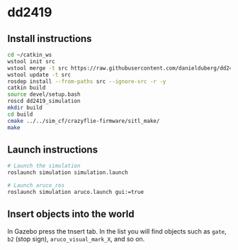 # dd2419

## Install instructions
```bash
cd ~/catkin_ws
wstool init src
wstool merge -t src https://raw.githubusercontent.com/danielduberg/dd2419/master/.rosinstall --merge-replace
wstool update -t src
rosdep install --from-paths src --ignore-src -r -y
catkin build
source devel/setup.bash
roscd dd2419_simulation
mkdir build
cd build
cmake ../../sim_cf/crazyflie-firmware/sitl_make/
make
```

## Launch instructions
```bash
# Launch the simulation
roslaunch simulation simulation.launch

# Launch aruco_ros
roslaunch simulation aruco.launch gui:=true
```

## Insert objects into the world
In Gazebo press the tnsert tab. In the list you will find objects such as `gate`, `b2` (stop sign), `aruco_visual_mark_X`, and so on.
